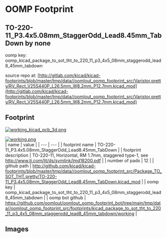 # OOMP Footprint  
## TO-220-11_P3.4x5.08mm_StaggerOdd_Lead8.45mm_TabDown  by none  
  
oomp key: oomp_kicad_package_to_sot_tht_to_220_11_p3_4x5_08mm_staggerodd_lead8_45mm_tabdown  
  
source repo at: [http://gitlab.com/kicad/kicad-footprints/blob/master/tmp/data//oomlout_oomp_footprint_src/Varistor.pretty/RV_Rect_V25S440P_L26.5mm_W8.2mm_P12.7mm.kicad_mod](http://gitlab.com/kicad/kicad-footprints/blob/master/tmp/data//oomlout_oomp_footprint_src/Varistor.pretty/RV_Rect_V25S440P_L26.5mm_W8.2mm_P12.7mm.kicad_mod)  
## Footprint  
  
[![working_kicad_pcb_3d.png](working_kicad_pcb_3d_600.png)](working_kicad_pcb_3d.png)  
  
[![working.png](working_600.png)](working.png)  
| name | value | 
| --- | --- | 
| footprint name | TO-220-11_P3.4x5.08mm_StaggerOdd_Lead8.45mm_TabDown | 
| footprint description | TO-220-11, Horizontal, RM 1.7mm, staggered type-1, see http://www.ti.com/lit/ds/symlink/lmd18200.pdf | 
| number of pads | 12 | 
| github path | http://github.com/kicad/kicad-footprints/blob/master/tmp/data//oomlout_oomp_footprint_src/Package_TO_SOT_THT.pretty/TO-220-11_P3.4x5.08mm_StaggerOdd_Lead8.45mm_TabDown.kicad_mod | 
| oomp key | oomp_kicad_package_to_sot_tht_to_220_11_p3_4x5_08mm_staggerodd_lead8_45mm_tabdown | 
| oomp bot github | https://github.com/oomlout/oomlout_oomp_footprint_bot/tree/main/tmp/data//oomlout_oomp_footprint_src/footprints/kicad_package_to_sot_tht_to_220_11_p3_4x5_08mm_staggerodd_lead8_45mm_tabdown/working | 
## Images  

